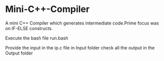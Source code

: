 # Mini-C++-Compiler
A mini C++ Compiler which generates intermediate code.Prime focus was on IF-ELSE constructs.

Execute the bash file run.bash

Provide the input in the ip.c file in Input folder
check all the output in the Output folder
